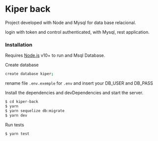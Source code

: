 # Kiper back

Project developed with Node and Mysql for data base relacional.

login with token and control authenticated, with Mysql, rest application.

### Installation

Requires [Node.js](https://nodejs.org/) v10+ to run and Msql Database.

Create database

```sh
create database kiper;

```

rename file `.env.exemple` for `.env` and insert your DB_USER and DB_PASS

Install the dependencies and devDependencies and start the server.

```sh
$ cd kiper-back
$ yarn
$ yarn sequelize db:migrate
$ yarn dev
```

Run tests

```sh
$ yarn test
```

